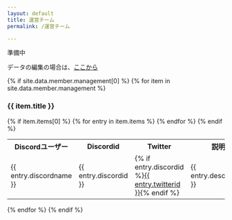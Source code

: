 ```yaml
---
layout: default
title: 運営チーム
permalink: /運営チーム

---
```


準備中

データの編集の場合は、[ここから](https://github.com/zatsukomu/zatsukomu.tk/blob/master/docs/_data/member.yml)

{% if site.data.member.management[0] %}
  {% for item in site.data.member.management %}
<h3>{{ item.title }}</h3>
      {% if item.items[0] %}
<table>
  <tbody><tr>
    <th>Discordユーザー</th>
    <th>Discordid</th>
    <th>Twitter</th>
    <th>説明</th>
  </tr>
          {% for entry in item.items %}
  <tr>
    <td>{{ entry.discordname }}</td>
    <td>{{ entry.discordid }}</td>
    <td>{% if entry.discordid %}<a href="https://twitter.com/{{ entry.twitterid }}" title="{{ entry.twitterid }}">{{ entry.twitterid }}</a>{% endif %}</td>
    <td>{{ entry.description }}</td>
  </tr>
          {% endfor %}
      {% endif %}
      </tbody></table>
    {% endfor %}
{% endif %}



